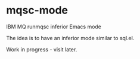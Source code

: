 # mqsc-mode
IBM MQ runmqsc inferior Emacs mode

The idea is to have an inferior mode similar to sql.el.

Work in progress - visit later.
